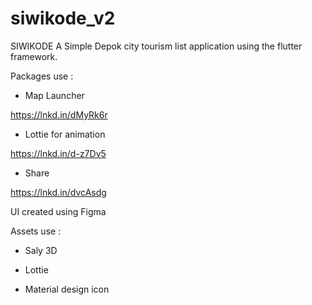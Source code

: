 # siwikode_v2

SIWIKODE 
A Simple Depok city tourism list application using the flutter framework.

Packages use :

- Map Launcher 

https://lnkd.in/dMyRk6r

- Lottie for animation

https://lnkd.in/d-z7Dv5

- Share 

https://lnkd.in/dvcAsdg



UI created using Figma 

Assets use :

- Saly 3D

- Lottie

- Material design icon
